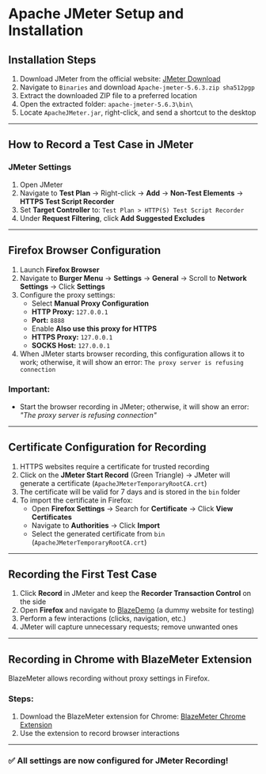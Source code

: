 # Apache JMeter Setup and Installation

## Installation Steps
1. Download JMeter from the official website: [JMeter Download](https://jmeter.apache.org/download_jmeter.cgi)
2. Navigate to `Binaries` and download `Apache-jmeter-5.6.3.zip sha512pgp`
3. Extract the downloaded ZIP file to a preferred location
4. Open the extracted folder: `apache-jmeter-5.6.3\bin\`
5. Locate `ApacheJMeter.jar`, right-click, and send a shortcut to the desktop

---

## How to Record a Test Case in JMeter

### JMeter Settings
1. Open JMeter
2. Navigate to **Test Plan** → Right-click → **Add** → **Non-Test Elements** → **HTTPS Test Script Recorder**
3. Set **Target Controller** to: `Test Plan > HTTP(S) Test Script Recorder`
4. Under **Request Filtering**, click **Add Suggested Excludes**

---

## Firefox Browser Configuration

1. Launch **Firefox Browser**
2. Navigate to **Burger Menu** → **Settings** → **General** → Scroll to **Network Settings** → Click **Settings**
3. Configure the proxy settings:
   - Select **Manual Proxy Configuration**
   - **HTTP Proxy:** `127.0.0.1`
   - **Port:** `8888`
   - Enable **Also use this proxy for HTTPS**
   - **HTTPS Proxy:** `127.0.0.1`
   - **SOCKS Host:** `127.0.0.1`
4. When JMeter starts browser recording, this configuration allows it to work; otherwise, it will show an error: `The proxy server is refusing connection`


### Important:
- Start the browser recording in JMeter; otherwise, it will show an error: *"The proxy server is refusing connection"*

---

## Certificate Configuration for Recording

1. HTTPS websites require a certificate for trusted recording
2. Click on the **JMeter Start Record** (Green Triangle) → JMeter will generate a certificate (`ApacheJMeterTemporaryRootCA.crt`)
3. The certificate will be valid for 7 days and is stored in the `bin` folder
4. To import the certificate in Firefox:
   - Open **Firefox Settings** → Search for **Certificate** → Click **View Certificates**
   - Navigate to **Authorities** → Click **Import**
   - Select the generated certificate from `bin` (`ApacheJMeterTemporaryRootCA.crt`)

---

## Recording the First Test Case

1. Click **Record** in JMeter and keep the **Recorder Transaction Control** on the side
2. Open **Firefox** and navigate to [BlazeDemo](https://www.blazedemo.com) (a dummy website for testing)
3. Perform a few interactions (clicks, navigation, etc.)
4. JMeter will capture unnecessary requests; remove unwanted ones

---

## Recording in Chrome with BlazeMeter Extension

BlazeMeter allows recording without proxy settings in Firefox.

### Steps:
1. Download the BlazeMeter extension for Chrome:
   [BlazeMeter Chrome Extension](https://chromewebstore.google.com/detail/blazemeter-the-continuous/mbopgmdnpcbohhpnfglgohlbhfongabi)
2. Use the extension to record browser interactions

---

### ✅ All settings are now configured for JMeter Recording!
